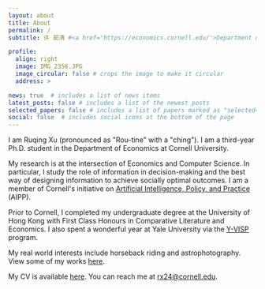 ```yaml
---
layout: about
title: About
permalink: /
subtitle: 许 茹清 #<a href='https://economics.cornell.edu/'>Department of Economics</a>, Cornell University. 

profile:
  align: right
  image: IMG_2356.JPG
  image_circular: false # crops the image to make it circular
  address: >

news: true  # includes a list of news items
latest_posts: false # includes a list of the newest posts
selected_papers: false # includes a list of papers marked as "selected={true}"
social: false  # includes social icons at the bottom of the page
---
```


I am Ruqing Xu (pronounced as "Rou-tine" with a "ching"). I am a third-year Ph.D. student in the Department of Economics at Cornell University. 

My research is at the intersection of Economics and Computer Science. In particular, I study the role of information in decision-making and the best way of designing information to achieve socially optimal outcomes. I am a member of Cornell's initiative on [Artificial Intelligence, Policy, and Practice](https://aipp.cis.cornell.edu/) (AIPP).

Prior to Cornell, I completed my undergraduate degree at the University of Hong Kong with First Class Honours in Comparative Literature and Economics. I also spent a wonderful year at Yale University via the [Y-VISP](https://yvisp.yale.edu/) program. 

My real world interests include horseback riding and astrophotography. View some of my works [here](/life/). 

My CV is available [here](/cv/). You can reach me at rx24@cornell.edu.


<!-- 
"Roo-ching shh"
In particular, I study the role of (algorithmic) information in (human) decision-making and the best way of designing information to achieve socially optimal outcomes.

My recent works engage with this problem from both theoretical and empirical perspectives. 
Write your biography here. Tell the world about yourself. Link to your favorite [subreddit](http://reddit.com). You can put a picture in, too. The code is already in, just name your picture `prof_pic.jpg` and put it in the `img/` folder.

Put your address / P.O. box / other info right below your picture. You can also disable any of these elements by editing `profile` property of the YAML header of your `_pages/about.md`. Edit `_bibliography/papers.bib` and Jekyll will render your [publications page](/al-folio/publications/) automatically.

Link to your social media connections, too. This theme is set up to use [Font Awesome icons](http://fortawesome.github.io/Font-Awesome/) and [Academicons](https://jpswalsh.github.io/academicons/), like the ones below. Add your Facebook, Twitter, LinkedIn, Google Scholar, or just disable all of them. -->
